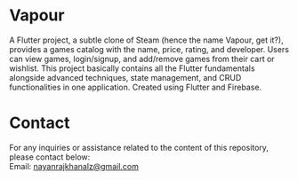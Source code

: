 # Vapour
A Flutter project, a subtle clone of Steam (hence the name Vapour, get it?), provides a games catalog with the name, price, rating, and developer. Users can view games, login/signup, and add/remove games from their cart or wishlist.
This project basically contains all the Flutter fundamentals alongside advanced techniques, state management, and CRUD functionalities in one application. 
Created using Flutter and Firebase.

# Contact
For any inquiries or assistance related to the content of this repository, please contact below:<br>
Email: nayanrajkhanalz@gmail.com
